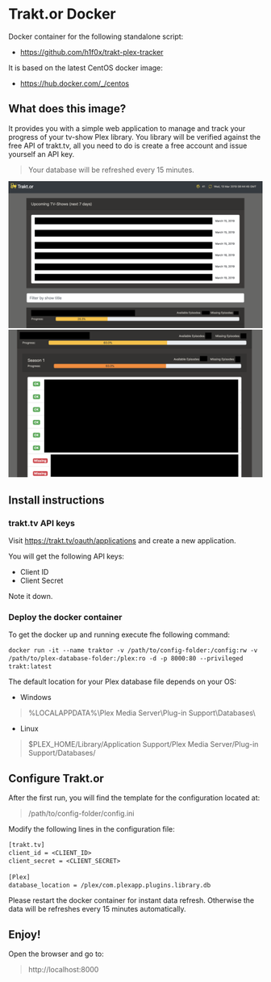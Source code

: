 # Trakt.or Docker
Docker container for the following standalone script:

- https://github.com/h1f0x/trakt-plex-tracker

It is based on the latest CentOS docker image:
- https://hub.docker.com/_/centos

## What does this image?
It provides you with a simple web application to manage and track your progress of your tv-show Plex library. You library will be verified against the free API of trakt.tv, all you need to do is create a free account and issue yourself an API key. 
> Your database will be refreshed every 15 minutes.

![Upcoming Shows](https://github.com/h1f0x/docker-trackt-plex-tracker/blob/master/images/1.png?raw=true)
![Detail Show](https://github.com/h1f0x/docker-trackt-plex-tracker/blob/master/images/2.png?raw=true)

## Install instructions

### trakt.tv API keys
Visit https://trakt.tv/oauth/applications and create a new application.

You will get the following API keys:
- Client ID
- Client Secret

Note it down.

### Deploy the docker container
To get the docker up and running execute fhe following command:

```
docker run -it --name traktor -v /path/to/config-folder:/config:rw -v /path/to/plex-database-folder:/plex:ro -d -p 8000:80 --privileged trakt:latest
```

The default location for your Plex database file depends on your OS:

- Windows
> %LOCALAPPDATA%\Plex Media Server\Plug-in Support\Databases\

- Linux
> $PLEX_HOME/Library/Application Support/Plex Media Server/Plug-in Support/Databases/


## Configure Trakt.or

After the first run, you will find the template for the configuration located at:

> /path/to/config-folder/config.ini

Modify the following lines in the configuration file:

```
[trakt.tv]
client_id = <CLIENT_ID>
client_secret = <CLIENT_SECRET>

[Plex]
database_location = /plex/com.plexapp.plugins.library.db
```

Please restart the docker container for instant data refresh. Otherwise the data will be refreshes every 15 minutes automatically.

## Enjoy!

Open the browser and go to:

> http://localhost:8000
